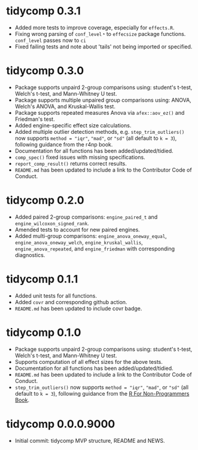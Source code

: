 # tidycomp 0.3.1

* Added more tests to improve coverage, especially for `effects.R`.
* Fixing wrong parsing of `conf_level`◔ to `effecsize` package functions. `conf_level` passes now to `ci`
* Fixed failing tests and note about 'tails' not being imported or specified.

# tidycomp 0.3.0

* Package supports unpaird 2-group comparisons using: student's t-test, Welch's t-test, and Mann-Whitney U test.
* Package supports multiple unpaired group comparisons using: ANOVA, Welch's ANOVA, and Kruskal-Wallis test.
* Package supports repeated measures Anova via `afex::aov_ez()` and Friedman's test.
* Added engine-specific effect size calculations.
* Added multiple outlier detection methods, e.g. `step_trim_outliers()` now supports `method = "iqr"`, `"mad"`, or `"sd"` (all default to `k = 3`), following guidance from the r4np book.
* Documentation for all functions has been added/updated/tidied.
* `comp_spec()` fixed issues with missing specifications.
* `report_comp_result()` returns correct results.
* `README.md` has been updated to include a link to the Contributor Code of Conduct.

# tidycomp 0.2.0

* Added paired 2-group comparisons: `engine_paired_t` and `engine_wilcoxon_signed_rank`.
* Amended tests to account for new paired engines.
* Added multi-group comparisons: `engine_anova_oneway_equal`,
  `engine_anova_oneway_welch`, `engine_kruskal_wallis`,
  `engine_anova_repeated`, and `engine_friedman` with corresponding diagnostics.

# tidycomp 0.1.1

* Added unit tests for all functions.
* Added `covr` and corresponding github action.
* `README.md` has been updated to include covr badge.

# tidycomp 0.1.0

* Package supports unpaird 2-group comparisons using: student's t-test,
  Welch's t-test, and Mann-Whitney U test.
* Supports computation of all effect sizes for the above tests.
* Documentation for all functions has been added/updated/tidied.
* `README.md` has been updated to include a link to the Contributor Code of Conduct.
* `step_trim_outliers()` now supports `method = "iqr"`, `"mad"`, or `"sd"`
  (all default to `k = 3`), following guidance from the [R For Non-Programmers Book](https://r4np.com).

# tidycomp 0.0.0.9000

* Initial commit: tidycomp MVP structure, README and NEWS.
